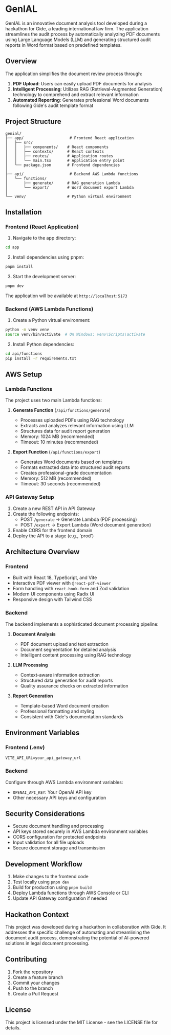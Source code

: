 # GenIAL

GenIAL is an innovative document analysis tool developed during a hackathon for Gide, a leading international law firm. The application streamlines the audit process by automatically analyzing PDF documents using Large Language Models (LLM) and generating structured audit reports in Word format based on predefined templates.

## Overview

The application simplifies the document review process through:
1. **PDF Upload**: Users can easily upload PDF documents for analysis
2. **Intelligent Processing**: Utilizes RAG (Retrieval-Augmented Generation) technology to comprehend and extract relevant information
3. **Automated Reporting**: Generates professional Word documents following Gide's audit template format

## Project Structure

```
genial/
├── app/                    # Frontend React application
│   ├── src/
│   │   ├── components/    # React components
│   │   ├── contexts/      # React contexts
│   │   ├── routes/        # Application routes
│   │   └── main.tsx       # Application entry point
│   └── package.json       # Frontend dependencies
│
├── api/                    # Backend AWS Lambda functions
│   └── functions/
│       ├── generate/      # RAG generation Lambda
│       └── export/        # Word document export Lambda
│
└── venv/                  # Python virtual environment
```

## Installation

### Frontend (React Application)

1. Navigate to the app directory:
```bash
cd app
```

2. Install dependencies using pnpm:
```bash
pnpm install
```

3. Start the development server:
```bash
pnpm dev
```

The application will be available at `http://localhost:5173`

### Backend (AWS Lambda Functions)

1. Create a Python virtual environment:
```bash
python -m venv venv
source venv/bin/activate  # On Windows: venv\Scripts\activate
```

2. Install Python dependencies:
```bash
cd api/functions
pip install -r requirements.txt
```

## AWS Setup

### Lambda Functions

The project uses two main Lambda functions:

1. **Generate Function** (`/api/functions/generate`)
   - Processes uploaded PDFs using RAG technology
   - Extracts and analyzes relevant information using LLM
   - Structures data for audit report generation
   - Memory: 1024 MB (recommended)
   - Timeout: 10 minutes (recommended)

2. **Export Function** (`/api/functions/export`)
   - Generates Word documents based on templates
   - Formats extracted data into structured audit reports
   - Creates professional-grade documentation
   - Memory: 512 MB (recommended)
   - Timeout: 30 seconds (recommended)

### API Gateway Setup

1. Create a new REST API in API Gateway
2. Create the following endpoints:
   - POST `/generate` → Generate Lambda (PDF processing)
   - POST `/export` → Export Lambda (Word document generation)
3. Enable CORS for the frontend domain
4. Deploy the API to a stage (e.g., 'prod')

## Architecture Overview

### Frontend

- Built with React 18, TypeScript, and Vite
- Interactive PDF viewer with `@react-pdf-viewer`
- Form handling with `react-hook-form` and Zod validation
- Modern UI components using Radix UI
- Responsive design with Tailwind CSS

### Backend

The backend implements a sophisticated document processing pipeline:

1. **Document Analysis**
   - PDF document upload and text extraction
   - Document segmentation for detailed analysis
   - Intelligent content processing using RAG technology

2. **LLM Processing**
   - Context-aware information extraction
   - Structured data generation for audit reports
   - Quality assurance checks on extracted information

3. **Report Generation**
   - Template-based Word document creation
   - Professional formatting and styling
   - Consistent with Gide's documentation standards

## Environment Variables

### Frontend (.env)
```
VITE_API_URL=your_api_gateway_url
```

### Backend
Configure through AWS Lambda environment variables:
- `OPENAI_API_KEY`: Your OpenAI API key
- Other necessary API keys and configuration

## Security Considerations

- Secure document handling and processing
- API keys stored securely in AWS Lambda environment variables
- CORS configuration for protected endpoints
- Input validation for all file uploads
- Secure document storage and transmission

## Development Workflow

1. Make changes to the frontend code
2. Test locally using `pnpm dev`
3. Build for production using `pnpm build`
4. Deploy Lambda functions through AWS Console or CLI
5. Update API Gateway configuration if needed

## Hackathon Context

This project was developed during a hackathon in collaboration with Gide. It addresses the specific challenge of automating and streamlining the document audit process, demonstrating the potential of AI-powered solutions in legal document processing.

## Contributing

1. Fork the repository
2. Create a feature branch
3. Commit your changes
4. Push to the branch
5. Create a Pull Request

## License

This project is licensed under the MIT License - see the LICENSE file for details.
